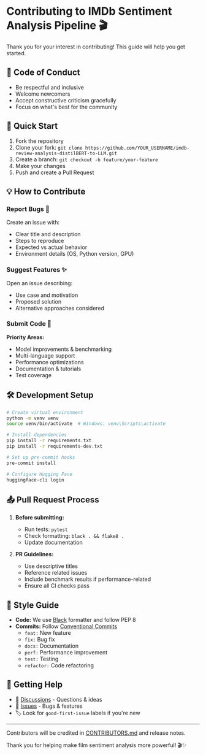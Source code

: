 # Contributing to IMDb Sentiment Analysis Pipeline 🎬

Thank you for your interest in contributing! This guide will help you get started.

## 📜 Code of Conduct

- Be respectful and inclusive
- Welcome newcomers
- Accept constructive criticism gracefully
- Focus on what's best for the community

## 🚀 Quick Start

1. Fork the repository
2. Clone your fork: `git clone https://github.com/YOUR_USERNAME/imdb-review-analysis-distilBERT-to-LLM.git`
3. Create a branch: `git checkout -b feature/your-feature`
4. Make your changes
5. Push and create a Pull Request

## 💡 How to Contribute

### Report Bugs 🐛
Create an issue with:
- Clear title and description
- Steps to reproduce
- Expected vs actual behavior
- Environment details (OS, Python version, GPU)

### Suggest Features ✨
Open an issue describing:
- Use case and motivation
- Proposed solution
- Alternative approaches considered

### Submit Code 🔧

**Priority Areas:**
- Model improvements & benchmarking
- Multi-language support
- Performance optimizations
- Documentation & tutorials
- Test coverage

## 🛠️ Development Setup

```bash
# Create virtual environment
python -m venv venv
source venv/bin/activate  # Windows: venv\Scripts\activate

# Install dependencies
pip install -r requirements.txt
pip install -r requirements-dev.txt

# Set up pre-commit hooks
pre-commit install

# Configure Hugging Face
huggingface-cli login
```

## 📤 Pull Request Process

1. **Before submitting:**
   - Run tests: `pytest`
   - Check formatting: `black . && flake8 .`
   - Update documentation

2. **PR Guidelines:**
   - Use descriptive titles
   - Reference related issues
   - Include benchmark results if performance-related
   - Ensure all CI checks pass

## 🎨 Style Guide

- **Code:** We use [Black](https://github.com/psf/black) formatter and follow PEP 8
- **Commits:** Follow [Conventional Commits](https://www.conventionalcommits.org/)
  - `feat:` New feature
  - `fix:` Bug fix
  - `docs:` Documentation
  - `perf:` Performance improvement
  - `test:` Testing
  - `refactor:` Code refactoring


## 🤝 Getting Help

- 💬 [Discussions](https://github.com/ifieryarrows/imdb-review-analysis-distilBERT-to-LLM/discussions) - Questions & ideas
- 🐛 [Issues](https://github.com/ifieryarrows/imdb-review-analysis-distilBERT-to-LLM/issues) - Bugs & features
- 🏷️ Look for `good-first-issue` labels if you're new

---

Contributors will be credited in [CONTRIBUTORS.md](CONTRIBUTORS.md) and release notes.

Thank you for helping make film sentiment analysis more powerful! 🎬✨

